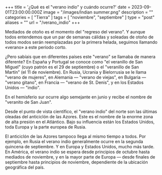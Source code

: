 +++
title = '¿Qué es el "verano indio" y cuándo ocurre?'
date = 2023-09-01T23:00:00.000Z
image = "/images/Indian summer.png"
description = ""
categories = [ "Tierra" ]
tags = [ "noviembre", "septiembre" ]
type = "post"
aliases = ""
url = "/verano_indio"
+++

Mediados de otoño es el momento del "regreso del verano". Y aunque todos entendemos que un par de semanas cálidas y soleadas de otoño de todos modos serán reemplazadas por la primera helada, seguimos llamando «verano» a este período corto.

¿Pero sabíais que en diferentes países este "verano" se llamaba de manera diferente?  En España y Portugal se conoce como "el veranillo de San Miguel" (cuyo patrón es el 29 de septiembre) o el "veranillo de San Martín" (el 11 de noviembre). En Rusia, Ucrania y Bielorrusia se le llama "verano de mujeres", en Alemania — "verano de viejas", en Bulgaria — "verano gitano", en Francia — "verano de St. Denis", y en los Estados Unidos — "indio".

En el hemisferio sur ocurre algo semejante en junio y recibe el nombre de "veranito de San Juan".

Desde el punto de vista científico, el "verano indio" del norte son las últimas oleadas del anticiclón de las Azores. Este es el nombre de la enorme zona de alta presión en el Atlántico. Bajo su influencia están los Estados Unidos, toda Europa y la parte europea de Rusia.

El anticiclón de las Azores tampoco llega al mismo tiempo a todos. Por ejemplo, en Rusia el verano indio generalmente ocurre en la segunda quincena de septiembre. Y en Europa y Estados Unidos, mucho más tarde. En América, el verano indio se espera desde principios de octubre hasta mediados de noviembre, y en la mayor parte de Europa — desde finales de septiembre hasta principios de noviembre, dependiente de la ubicación geográfica del país.

